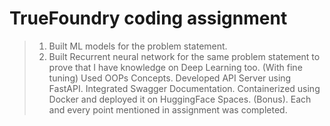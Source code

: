 # TrueFoundry coding assignment

>1. Built ML models for the problem statement.
>2. Built Recurrent neural network for the same problem statement to prove that I have knowledge on Deep Learning too. (With fine tuning)
>Used OOPs Concepts.
>Developed API Server using FastAPI.
>Integrated Swagger Documentation.
>Containerized using Docker and deployed it on HuggingFace Spaces. (Bonus).
>Each and every point mentioned in assignment was completed.


